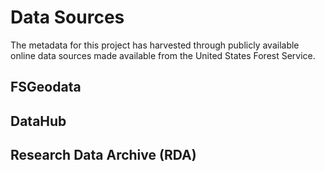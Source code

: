 # Data Sources

The metadata for this project has harvested through publicly available online data sources made available from the United States Forest Service.

## FSGeodata

## DataHub

## Research Data Archive (RDA)
